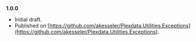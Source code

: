 

**1.0.0**
- Initial draft.
- Published on [https://github.com/akesseler/Plexdata.Utilities.Exceptions](https://github.com/akesseler/Plexdata.Utilities.Exceptions).
